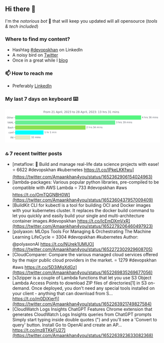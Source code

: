 <!--- [![Hits](https://hits.seeyoufarm.com/api/count/incr/badge.svg?url=https%3A%2F%2Fgithub.com%2Fakhan4u%2Fhit-counter&count_bg=%2379C83D&title_bg=%23555555&icon=&icon_color=%23E7E7E7&title=visits&edge_flat=false)](https://hits.seeyoufarm.com) --->

## Hi there 👋

I'm the _notorious bot_ 🤣 that will keep you updated will all opensource (_tools & tech included_) 

### Where to find my content?

* Hashtag [#devopskhan](https://www.linkedin.com/feed/hashtag/devopskhan) on LinkedIn
* A noisy bird on [Twitter](https://twitter.com/Amaankhan4you)
* Once in a great while I [blog](https://linuxparrot.netlify.app) 


### 📫 **How to reach me**

* Preferably [LinkedIn](https://www.linkedin.com/in/amaan-khan-linux-ninja)

### My last 7 days on keyboard ⌨️

<img src="https://github.com/akhan4u/akhan4u/blob/main/images/stat.svg" alt="Amaan's Wakatime Activity!"/>

### 🔝 7 recent twitter posts
<!-- DEVDOJO:START -->
- [metaflow: :rocket: Build and manage real-life data science projects with ease!
⭐️ 6622
#devopskhan #kubernetes
https://t.co/IPkeLKKfwu](https://twitter.com/Amaankhan4you/status/1652362906154024963)
- [lambda-packages: Various popular python libraries, pre-compiled to be compatible with AWS Lambda
⭐️ 733
#devopskhan #aws
https://t.co/OmTQGNBH0W](https://twitter.com/Amaankhan4you/status/1652360437957009409)
- [BuildKit CLI for kubectl is a tool for building OCI and Docker images with your kubernetes cluster. It replaces the docker build command to let you quickly and easily build your single and multi-architecture container images.#devopskhan https://t.co/lcEmDXmVxR](https://twitter.com/Amaankhan4you/status/1652279206460497923)
- [polyaxon: MLOps Tools For Managing &amp; Orchestrating The Machine Learning LifeCycle
⭐️ 3304
#devopskhan #kubernetes
Author: @polyaxonAI
https://t.co/NUrek1UMUO](https://twitter.com/Amaankhan4you/status/1652272302929608705)
- [CloudComparer: Compare the various managed cloud services offered by the major public cloud providers in the market. 
⭐️ 1279
#devopskhan #aws
https://t.co/5D3iMgXdGz](https://twitter.com/Amaankhan4you/status/1652269835269677056)
- [s3zipper is a couple of Lambda functions that let you use S3 Object Lambda Access Points to download ZIP files of directories[1] in S3 on-demand. Once deployed, you don&#39;t need any special tools installed on your client - anything that can download from S… https://t.co/m0DiXjerfj](https://twitter.com/Amaankhan4you/status/1652263921749827584)
- [CloudWatch Logs Insights ChatGPT Features Chrome extension that generates CloudWatch Logs Insights queries from ChatGPT prompts Simply start typing inside double quotes &lpar;&quot;&rpar; and you&#39;ll see a &#39;Convert to query&#39; button. Install Go to OpenAI and create an AP… https://t.co/mz8TKkFU27](https://twitter.com/Amaankhan4you/status/1652263923633082368)
<!-- DEVDOJO:END -->

<!-- ![Amaan's GitHub stats](https://github-readme-stats.vercel.app/api?username=akhan4u&count_private=true&show_icons=true&hide=contribs) -->
